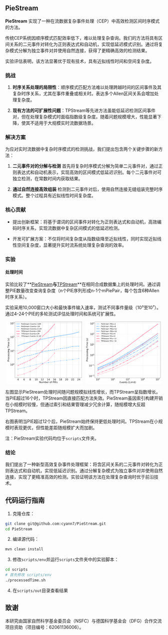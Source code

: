 ## PieStream

**PieStream** 实现了一种在流数据复杂事件处理（CEP）中高效检测区间时序模式的方法。

传统CEP系统因顺序模式匹配效率低下，难以处理复杂查询。我们的方法将具有区间关系的二元事件对转化为正则表达式和自动机，实现低延迟模式识别。通过将复杂模式分解为独立事件对并使用自然连接，获得了更精确高效的检测结果。

实验评估表明，该方法显著优于现有技术，具有近拟线性时间和空间复杂度。

### 挑战

1. **时序关系处理的局限性**：顺序模式匹配方法难以处理跨越时间的区间事件及其复杂时序关系，尤其在事件重叠或相关时。表达多个Allen区间关系会增加处理复杂度。

2. **现有方法的可扩展性问题**：TPStream等先进方法虽能低延迟检测区间事件对，但在处理复杂模式时面临指数级复杂度。随着问题规模增大，性能显著下降，使其不适用于大规模实时流数据场景。

### 解决方案

为应对实时流数据中复杂时序模式的检测挑战，我们提出包含两个关键步骤的新方法：

1. **二元事件对的分解与检测**
   首先将复杂时序模式分解为简单二元事件对，通过正则表达式和自动机表示，实现高效的区间模式低延迟识别。每个二元事件对可独立检测，在常数时间内获取结果。

2. **通过自然连接高效组装**
   检测到二元事件对后，使用自然连接无缝组装完整时序模式。整个过程具有近拟线性时间复杂度。

### 核心贡献

- 提出创新框架：将基于谓词的区间事件对转化为正则表达式和自动机，高效编码时序关系，实现流数据中复杂区间模式的低延迟检测。

- 开发可扩展方案：不仅将时间复杂度从指数级降至近拟线性，同时实现近拟线性空间复杂度，显著提升实时流系统处理复杂查询的效率。

### 实验

#### 处理时间
实验比较了**[PieStream](https://github.com/cyann7/PieStream)**与**[TPStream](http://uni-marburg.de/oaCPk)**在相同合成数据集上的处理时间。通过调整PIE数量改变查询复杂度（n个PIE序列形成n-1个mPiePair，每个包含6种Allen时序关系）。

实验采用10,000窗口大小和最快事件输入速率，测试不同事件量级（10³至10⁷）。通过4-24个PIE的多轮测试评估处理时间和系统可扩展性。

<div style="display: flex; justify-content: space-around;">
<img src="attachments/pies_time.png" alt="pies_time" style="width: 48%;"/>
<img src="attachments/events_time.png" alt="events_time" style="width: 48%;"/>
</div>

左图显示PieStream处理时间随问题规模拟线性增长，而TPStream呈指数增长。当PIE超过16个时，TPStream因直接匹配方法失效。PieStream虽因索引构建开销在小规模时较慢，但通过索引和结果管理减少冗余计算，随规模增大反超TPStream。

右图表明当PIE超过12个后，PieStream始终保持更低处理时间。TPStream在小规模时表现更优，但性能差距随规模扩大而加剧。

注：PieStream实验代码均位于`scripts`文件夹。

### 结论
我们提出了一种新型高效复杂事件处理框架：将含区间关系的二元事件对转化为正则表达式和自动机，实现低延迟识别。通过分解复杂模式为独立事件对并使用自然连接，实现了更精准高效的检测。实验证明该方法在处理复杂查询时优于前沿技术。

## 代码运行指南

1. 克隆仓库：
```bash
git clone git@github.com:cyann7/PieStream.git
cd PieStream
```

2. 编译源代码：
```bash
mvn clean install
```

3. 修改`scripts/env`并运行`scripts`文件夹中的实验脚本：
```bash
cd scripts
# 首先修改 scripts/env
./processedTime.sh
```

4. 在`scripts/out`目录查看结果

## 致谢
本研究由国家自然科学基金委员会（NSFC）与德国科学基金会（DFG）合作交流项目资助（项目编号：62061136006）。